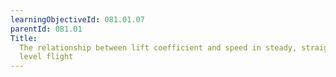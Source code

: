 ```yaml
---
learningObjectiveId: 081.01.07
parentId: 081.01
Title:
  The relationship between lift coefficient and speed in steady, straight, and
  level flight
---
```



